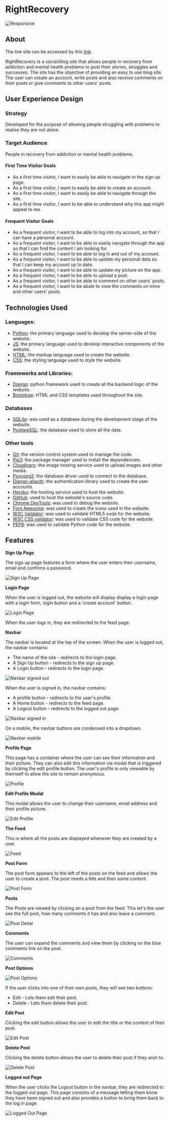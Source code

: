 # **RightRecovery**

![Responsive](/readme-images/sign-up.png)

## **About**

The live site can be accessed by this [link](https://rightrecovery.herokuapp.com/).

RightRecovery is a social/blog site that allows people in recovery from addiction and mental health problems to post their stories, struggles and successes. The site has the objective of providing an easy to use blog site. The user can create an account, write posts and also receive comments on their posts or give comments to other users' posts.

## **User Experience Design**

### **Strategy**

Developed for the purpose of allowing people struggling with problems to realise they are not alone.

### **Target Audience**

People in recovery from addiction or mental health problems.

#### **First Time Visitor Goals**
- As a first time visitor, I want to easily be able to navigate to the sign up page.
- As a first time visitor, I want to easily be able to create an account.
- As a first time visitor, I want to easily be able to navigate through the site.
- As a first time visitor, I want to be able to understand why this app might appeal to me.

#### **Frequent Visitor Goals**
- As a frequent visitor, I want to be able to log into my account, so that I can have a personal account.
- As a frequent visitor, I want to be able to easily navigate through the app so that I can find the content I am looking for.
- As a frequent visitor, I want to be able to log in and out of my account.
- As a frequent visitor, I want to be able to update my personal data so that I can keep my account up to date.
- As a frequent visitor, I want to be able to update my picture on the app.
- As a frequent visitor, I want to be able to upload a post.
- As a frequent visitor, I want to be able to comment on other users' posts.
- As a frequent visitor, I want to be abale to view the comments on mine and other users' posts.

## **Technologies Used**
### **Languages:**
- [Python](https://www.python.org/downloads/release/python-385/): the primary language used to develop the server-side of the website.
- [JS](https://www.javascript.com/): the primary language used to develop interactive components of the website.
- [HTML](https://developer.mozilla.org/en-US/docs/Web/HTML): the markup language used to create the website.
- [CSS](https://developer.mozilla.org/en-US/docs/Web/css): the styling language used to style the website.

### **Frameworks and Libraries:**
- [Django](https://www.djangoproject.com/): python framework used to create all the backend logic of the website.
- [Bootstrap](https://getbootstrap.com/): HTML and CSS templates used throughout the site.

### **Databases**
- [SQLite](https://www.sqlite.org/): was used as a database during the development stage of the website.
- [PostgreSQL](https://www.postgresql.org/): the database used to store all the data.

### **Other tools**
- [Git](https://git-scm.com/): the version control system used to manage the code.
- [Pip3](https://pypi.org/project/pip/): the package manager used to install the dependencies.
- [Cloudinary](https://cloudinary.com/): the image hosting service used to upload images and other media.
- [Psycopg2](https://www.python.org/dev/peps/pep-0249/): the database driver used to connect to the database.
- [Django-allauth](https://django-allauth.readthedocs.io/en/latest/): the authentication library used to create the user accounts.
- [Heroku](https://dashboard.heroku.com/): the hosting service used to host the website.
- [GitHub](https://github.com/): used to host the website's source code.
- [Chrome DevTools](https://developer.chrome.com/docs/devtools/open/): was used to debug the website.
- [Font Awesome](https://fontawesome.com/): was used to create the icons used in the website.
- [W3C Validator](https://validator.w3.org/): was used to validate HTML5 code for the website.
- [W3C CSS validator](https://jigsaw.w3.org/css-validator/): was used to validate CSS code for the website.
- [PEP8](https://pep8.org/): was used to validate Python code for the website.

## **Features**

**Sign Up Page**

The sign up page features a form where the user enters their username, email and confirms a password.

![Sign Up Page](/readme-images/sign-up.png)

**Login Page**

When the user is logged out, the website will display display a login page with a login form, login button and a 'create account' button.

![Login Page](/readme-images/login-page.png)

When the user logs in, they are redirected to the feed page.

**Navbar**

The navbar is located at the top of the screen. When the user is logged out, the navbar contains:
- The name of the site - redirects to the login page.
- A Sign Up button - redirects to the sign up page.
- A Login button - redirects to the login page.

![Navbar signed out](/readme-images/navbar-out.png)

When the user is signed in, the navbar contains:
- A profile button - redirects to the user's profile.
- A Home button - redirects to the feed page.
- A Logout button - redirects to the logged out page.

![Navbar signed in](/readme-images/navbar-in.png)

On  a mobile, the navbar buttons are condensed into a dropdown.

![Navbar mobile](/readme-images/navbar-mobile.png)

**Profile Page**

This page has a container where the user can see their information and their picture. They can also edit this information via modal that is triggered by clicking the edit profile button. The user's profile is only viewable by themself to allow the site to remain anonymous.

![Profile](/readme-images/profile.png)

**Edit Profile Modal**

This modal allows the user to change their username, email address and their profile picture.

![Edit Profile](/readme-images/edit-profile.png)

**The Feed**

This is where all the posts are displayed whenever they are created by a user.

![Feed](/readme-images/feed.png)

**Post Form**

The post form appears to the left of the posts on the feed and allows the user to create a post. The post needs a title and then some content.

![Post Form](/readme-images/post-form.png)

**Posts**

The Posts are viewed by clicking on a post from the feed. This let's the user see the full post, how many comments it has and also leave a comment.

![Post Detial](/readme-images/post-detail.png)

**Comments**

The user can expand the comments and view them by clicking on the blue comments link on the post.

![Comments](/readme-images/comments.png)

**Post Options**

![Post Options](/readme-images/post-options.png)

If the user clicks into one of their own posts, they will see two buttons:
- Edit - Lets them edit their post.
- Delete - Lets them delete their post.

**Edit Post**

Clicking the edit button allows the user to edit the title or the content of their post.

![Edit Post](/readme-images/edit-post.png)

**Delete Post**

Clicking the delete button allows the user to delete their post if they wish to.

![Delete Post](/readme-images/delete-post.png)

**Logged out Page**

When the user clicks the Logout button in the navbar, they are redirected to the logged out page. This page consists of a message letting them know they have been signed out and also provides a button to bring them back to the log in page.

![Logged Out Page](/readme-images/logged-out.png)

